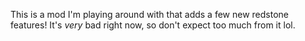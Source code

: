 This is a mod I'm playing around with that adds a few new redstone features! It's *very* bad right now, so don't expect too much from it lol.
